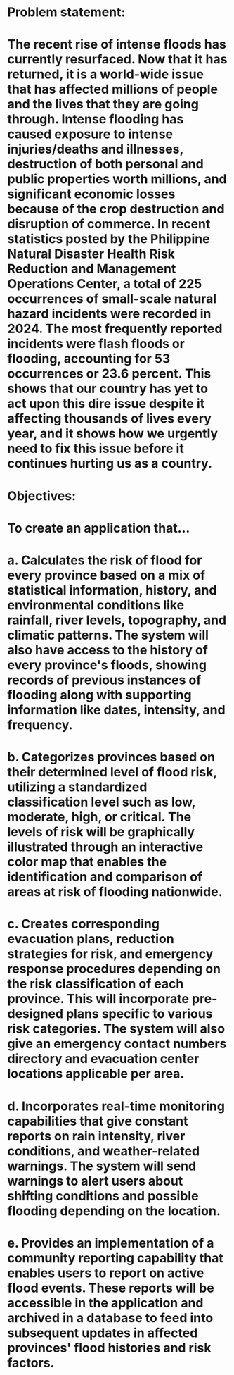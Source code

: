 # Problem statement: 
# The recent rise of intense floods has currently resurfaced. Now that it has returned, it is a world-wide issue that has affected millions of people and the lives that they are going through. Intense flooding has caused exposure to intense injuries/deaths and illnesses, destruction of both personal and public properties worth millions, and significant economic losses because of the crop destruction and disruption of commerce. In recent statistics posted by the Philippine Natural Disaster Health Risk Reduction and Management Operations Center, a total of 225 occurrences of small-scale natural hazard incidents were recorded in 2024. The most frequently reported incidents were flash floods or flooding, accounting for 53 occurrences or 23.6 percent. This shows that our country has yet to act upon this dire issue despite it affecting thousands of lives every year, and it shows how we urgently need to fix this issue before it continues hurting us as a country.

# Objectives: 
# To create an application that…

# a. Calculates the risk of flood for every province based on a mix of statistical information, history, and environmental conditions like rainfall, river levels, topography, and climatic patterns. The system will also have access to the history of every province's floods, showing records of previous instances of flooding along with supporting information like dates, intensity, and frequency.

# b. Categorizes provinces based on their determined level of flood risk, utilizing a standardized classification level such as low, moderate, high, or critical. The levels of risk will be graphically illustrated through an interactive color map that enables the identification and comparison of areas at risk of flooding nationwide.

# c. Creates corresponding evacuation plans, reduction strategies for risk, and emergency response procedures depending on the risk classification of each province. This will incorporate pre-designed plans specific to various risk categories. The system will also give an emergency contact numbers directory and evacuation center locations applicable per area.

# d. Incorporates real-time monitoring capabilities that give constant reports on rain intensity, river conditions, and weather-related warnings. The system will send warnings to alert users about shifting conditions and possible flooding depending on the location.

# e. Provides an implementation of a community reporting capability that enables users to report on active flood events. These reports will be accessible in the application and archived in a database to feed into subsequent updates in affected provinces' flood histories and risk factors.
